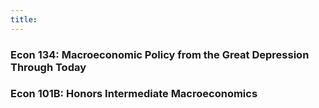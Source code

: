 ```yaml
---
title: 
---
```


### Econ 134: Macroeconomic Policy from the Great Depression Through Today
### Econ 101B: Honors Intermediate Macroeconomics
